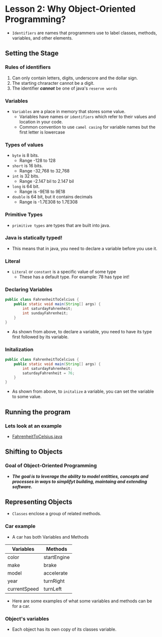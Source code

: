 # Lesson 2: Why Object-Oriented Programming?

- `Identifiers` are names that programmers use to label classes, methods, variables, and other elements.

## Setting the Stage

### Rules of identifiers

1. Can only contain letters, digits, underscore and the dollar sign.
2. The starting chraracter cannot be a digit.
3. The identifier ***cannot*** be one of java's `reserve words`

### Variables
- `Variables` are a place in memory that stores some value. 
    - Variables have names or `identifiers` which refer to their values and location in your code.
    - Common convention to use `camel casing` for variable names but the first letter is lowercase

### Types of values
- `byte` is 8 bits.
    - Range -128 to 128
- `short` is 16 bits.
    - Range -32,768 to 32,768
- `int` is 32 bits.
    - Range -2.147 bil to 2.147 bil
- `long` is 64 bit.
    - Range is -9E18 to 9E18
- `double` is 64 bit, but it contains decimals
    - Range is -1.7E308 to 1.7E308

### Primitive Types
- `primitive types` are types that are built into java.

### Java is statically typed!
- This means that in java, you need to declare a variable before you use it.

### Literal
- `Literal` or `constant` is a specific value of some type
    - These has a default type. For example: 78 has type int!

### Declaring Variables
``` java
public class FahrenheitToCelcius {
    public static void main(String[] args) {
        int saturdayFahrenheit;
        int sundayFahrenheit;
    }
}
```
- As shown from above, to declare a variable, you need to have its type first followed by its variable.

### Initalization
``` java
public class FahrenheitToCelcius {
    public static void main(String[] args) {
        int saturdayFahrenheit;
        saturdayFahrenheit = 76;
    }
}
```
- As shown from above, to `initalize` a variable, you can set the variable to some value.

## Running the program 

### Lets look at an example
- [FahrenheitToCelsius.java](fahrenheit_to_celsius\FahrenheitToCelsius.java)

## Shifting to Objects

### Goal of Object-Oriented Programming
- ***The goal is to leverage the ability to model entitties, concepts and processes in ways to simplifyt building, maintaing and extending software.***

## Representing Objects
- `Classes` enclose a group of related methods.

### Car example
- A car has both Variables and Methods

| Variables | Methods |
| --------- | ------- |
| color | startEngine |
|  make | brake |
| model | accelerate |
| year | turnRight|
| currentSpeed | turnLeft|

- Here are some examples of what some variables and methods can be for a car.

### Object's variables
- Each object has its own copy of its classes variable.